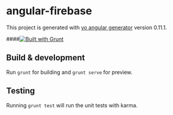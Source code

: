 # angular-firebase

This project is generated with [yo angular generator](https://github.com/yeoman/generator-angular)
version 0.11.1.

####[![Built with Grunt](https://cdn.gruntjs.com/builtwith.png)](http://gruntjs.com/)

## Build & development

Run `grunt` for building and `grunt serve` for preview.

## Testing

Running `grunt test` will run the unit tests with karma.
